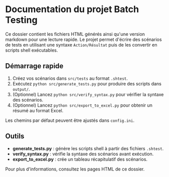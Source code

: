 # Documentation du projet Batch Testing

Ce dossier contient les fichiers HTML générés ainsi qu'une version 
markdown pour une lecture rapide. Le projet permet d'écrire des 
scénarios de tests en utilisant une syntaxe `Action/Résultat` puis de
les convertir en scripts shell exécutables.

## Démarrage rapide
1. Créez vos scénarios dans `src/tests` au format `.shtest`.
2. Exécutez `python src/generate_tests.py` pour produire des scripts dans `output/`.
3. (Optionnel) Lancez `python src/verify_syntax.py` pour vérifier la syntaxe des scénarios.
4. (Optionnel) Lancez `python src/export_to_excel.py` pour obtenir un
   résumé au format Excel.

Les chemins par défaut peuvent être ajustés dans `config.ini`.

## Outils
- **generate_tests.py** : génère les scripts shell à partir des fichiers `.shtest`.
- **verify_syntax.py** : vérifie la syntaxe des scénarios avant exécution.
- **export_to_excel.py** : crée un tableau récapitulatif des scénarios.

Pour plus d'informations, consultez les pages HTML de ce dossier.
